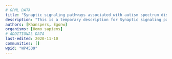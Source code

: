 ```yaml
---
# GPML DATA
title: "Synaptic signaling pathways associated with autism spectrum disorder"
description: "This is a temporary description for Synaptic signaling pathways associated with autism spectrum disorder"
authors: [Khanspers, Egonw]
organisms: [Homo sapiens]
# ADDITIONAL DATA
last-edited: 2020-11-10
communities: []
wpid: "WP4539"
---
```

